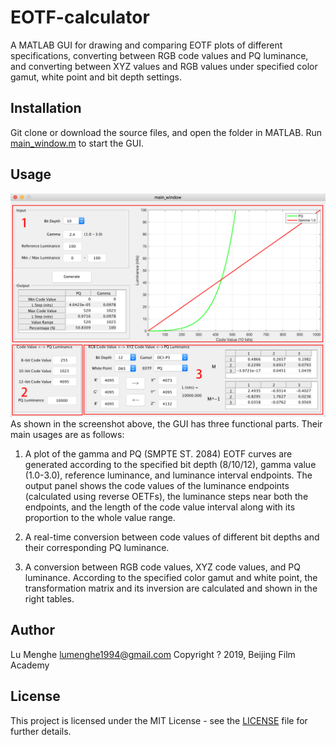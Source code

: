 # EOTF-calculator
A MATLAB GUI for drawing and comparing EOTF plots of different specifications, converting between RGB code values and PQ luminance, and converting between XYZ values and RGB values under specified color gamut, white point and bit depth settings.

## Installation
Git clone or download the source files, and open the folder in MATLAB. Run [main_window.m](main_window.m) to start the GUI.

## Usage
![main_window](./img/main_window.jpg)
As shown in the screenshot above, the GUI has three functional parts. Their main usages are as follows:

1. A plot of the gamma and PQ (SMPTE ST. 2084) EOTF curves are generated according to the specified bit depth (8/10/12), gamma value (1.0-3.0), reference luminance, and luminance interval endpoints. The output panel shows the code values of the luminance endpoints (calculated using reverse OETFs), the luminance steps near both the endpoints, and the length of the code value interval along with its proportion to the whole value range.

2. A real-time conversion between code values of different bit depths and their corresponding PQ luminance.

3. A conversion between RGB code values, XYZ code values, and PQ luminance. According to the specified color gamut and white point, the transformation matrix and its inversion are calculated and shown in the right tables.

## Author
Lu Menghe <lumenghe1994@gmail.com>
Copyright ? 2019, Beijing Film Academy

## License
This project is licensed under the MIT License - see the [LICENSE](LICENSE) file for further details.